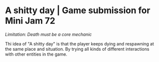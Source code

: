 # A shitty day | Game submission for Mini Jam 72

*Limitation: Death must be a core mechanic*

Thi idea of "A shitty day" is that the player keeps dying and respawning at the same place and situation. By trying all kinds of different interactions with other entities in the game.
